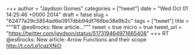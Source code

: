 
+++
author = "Jaydson Gomes"
categories = ["tweet"]
date = "Wed Oct 01 14:25:46 +0000 2014"
draft = false
slug = "62477a29c5854ad6e0917dbb94df766be38e9b2c"
tags = ["tweet"]
title = """RT @es6rocks: New article..."""
tweet = true
micro = true
tweet_url = "https://twitter.com/jaydson/status/517319464971665408"
+++
RT @es6rocks: New article: Arrow Functions and their scope http://t.co/Le1cqzXNiO
